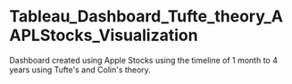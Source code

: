 # Tableau_Dashboard_Tufte_theory_AAPLStocks_Visualization
Dashboard created using Apple Stocks using the timeline of 1 month to 4 years using Tufte's and Colin's theory.
